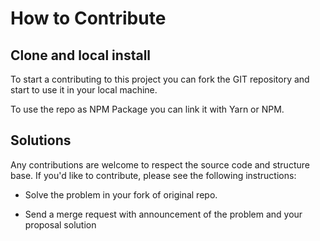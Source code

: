 How to Contribute
==================

## Clone and local install

To start a contributing to this project you can fork the GIT repository and start to
use it in your local machine.

To use the repo as NPM Package you can link it with Yarn or NPM.

## Solutions

Any contributions are welcome to respect the source code and structure base.
If you'd like to contribute, please see the following instructions:

- Solve the problem in your fork of original repo.

- Send a merge request with announcement of the problem and your proposal solution
